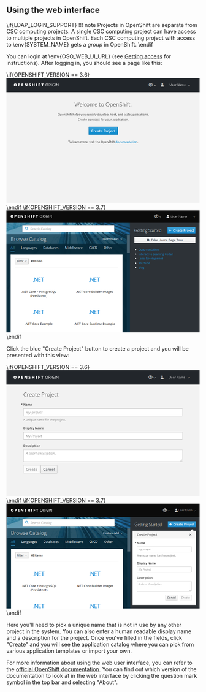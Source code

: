 ## Using the web interface

\if{LDAP_LOGIN_SUPPORT}
!!! note
    Projects in OpenShift are separate from CSC computing projects. A single CSC
    computing project can have access to multiple projects in OpenShift.
    Each CSC computing project with access to \env{SYSTEM_NAME} gets a *group* in
    OpenShift.
\endif

You can login at \env{OSO_WEB_UI_URL} (see [Getting access](../introduction/access)
for instructions). After logging in, you should see a page like this:

\if{OPENSHIFT_VERSION == 3.6}
![OpenShift main page](img/openshift_main_page.png)
\endif
\if{OPENSHIFT_VERSION == 3.7}
![OpenShift main page](img/openshift_main_page_3.7.png)
\endif

Click the blue "Create Project" button to create a project and you will be
presented with this view:

\if{OPENSHIFT_VERSION == 3.6}
![OpenShift new project dialog](img/new_project_dialog.png)
\endif
\if{OPENSHIFT_VERSION == 3.7}
![OpenShift new project dialog](img/new_project_dialog_3.7.png)
\endif

Here you'll need to pick a unique name that is not in use by any other project
in the system. You can also enter a human readable display name and a
description for the project. Once you've filled in the fields, click "Create"
and you will see the application catalog where you can pick from various
application templates or import your own.

For more information about using the web user interface, you can refer to the
[official OpenShift documentation](https://docs.openshift.org/). You can find
out which version of the documentation to look at in the web interface by
clicking the question mark symbol in the top bar and selecting "About".
